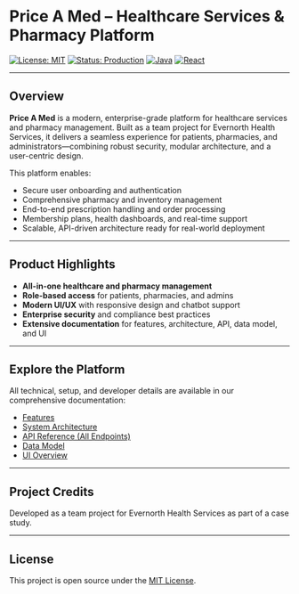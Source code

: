 # Price A Med – Healthcare Services & Pharmacy Platform

[![License: MIT](https://img.shields.io/badge/License-MIT-green.svg)](LICENSE)
[![Status: Production](https://img.shields.io/badge/status-production-brightgreen)]()
[![Java](https://img.shields.io/badge/backend-Java%20%7C%20Spring%20Boot-blue)]()
[![React](https://img.shields.io/badge/frontend-React%20%7C%20Tailwind%20CSS-blueviolet)]()

---

## Overview
**Price A Med** is a modern, enterprise-grade platform for healthcare services and pharmacy management. Built as a team project for Evernorth Health Services, it delivers a seamless experience for patients, pharmacies, and administrators—combining robust security, modular architecture, and a user-centric design.

This platform enables:
- Secure user onboarding and authentication
- Comprehensive pharmacy and inventory management
- End-to-end prescription handling and order processing
- Membership plans, health dashboards, and real-time support
- Scalable, API-driven architecture ready for real-world deployment

---

## Product Highlights
- **All-in-one healthcare and pharmacy management**
- **Role-based access** for patients, pharmacies, and admins
- **Modern UI/UX** with responsive design and chatbot support
- **Enterprise security** and compliance best practices
- **Extensive documentation** for features, architecture, API, data model, and UI

---

## Explore the Platform
All technical, setup, and developer details are available in our comprehensive documentation:

- [Features](docs/FEATURES.md)
- [System Architecture](docs/ARCHITECTURE.md)
- [API Reference (All Endpoints)](docs/API_REFERENCE.md)
- [Data Model](docs/DATA_MODEL.md)
- [UI Overview](docs/UI_OVERVIEW.md)

---

## Project Credits
Developed as a team project for Evernorth Health Services as part of a case study.

---

## License
This project is open source under the [MIT License](LICENSE). 